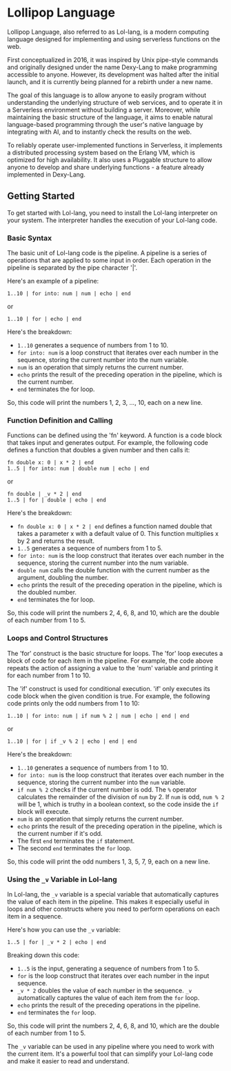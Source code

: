 # Lollipop Language

Lollipop Language, also referred to as Lol-lang, is a modern computing language designed for implementing and using serverless functions on the web.

First conceptualized in 2016, it was inspired by Unix pipe-style commands and originally designed under the name Dexy-Lang to make programming accessible to anyone. However, its development was halted after the initial launch, and it is currently being planned for a rebirth under a new name.

The goal of this language is to allow anyone to easily program without understanding the underlying structure of web services, and to operate it in a Serverless environment without building a server. Moreover, while maintaining the basic structure of the language, it aims to enable natural language-based programming through the user's native language by integrating with AI, and to instantly check the results on the web.

To reliably operate user-implemented functions in Serverless, it implements a distributed processing system based on the Erlang VM, which is optimized for high availability. It also uses a Pluggable structure to allow anyone to develop and share underlying functions - a feature already implemented in Dexy-Lang.

## Getting Started

To get started with Lol-lang, you need to install the Lol-lang interpreter on your system. The interpreter handles the execution of your Lol-lang code.

### Basic Syntax

The basic unit of Lol-lang code is the pipeline. A pipeline is a series of operations that are applied to some input in order. Each operation in the pipeline is separated by the pipe character '|'.

Here's an example of a pipeline:

```lol
1..10 | for into: num | num | echo | end
```

or

```lol
1..10 | for | echo | end
```

Here's the breakdown:

- `1..10` generates a sequence of numbers from 1 to 10.
- `for into: num` is a loop construct that iterates over each number in the sequence, storing the current number into the num variable.
- `num` is an operation that simply returns the current number.
- `echo` prints the result of the preceding operation in the pipeline, which is the current number.
- `end` terminates the for loop.

So, this code will print the numbers 1, 2, 3, ..., 10, each on a new line.

### Function Definition and Calling

Functions can be defined using the 'fn' keyword. A function is a code block that takes input and generates output. For example, the following code defines a function that doubles a given number and then calls it:

```lol
fn double x: 0 | x * 2 | end
1..5 | for into: num | double num | echo | end
```

or

```lol
fn double | _v * 2 | end
1..5 | for | double | echo | end
```

Here's the breakdown:

- `fn double x: 0 | x * 2 | end` defines a function named double that takes a parameter x with a default value of 0. This function multiplies x by 2 and returns the result.
- `1..5` generates a sequence of numbers from 1 to 5.
- `for into: num` is the loop construct that iterates over each number in the sequence, storing the current number into the num variable.
- `double num` calls the double function with the current number as the argument, doubling the number.
- `echo` prints the result of the preceding operation in the pipeline, which is the doubled number.
- `end` terminates the for loop.
  
So, this code will print the numbers 2, 4, 6, 8, and 10, which are the double of each number from 1 to 5.

### Loops and Control Structures

The 'for' construct is the basic structure for loops. The 'for' loop executes a block of code for each item in the pipeline. For example, the code above repeats the action of assigning a value to the 'num' variable and printing it for each number from 1 to 10.

The 'if' construct is used for conditional execution. 'if' only executes its code block when the given condition is true. For example, the following code prints only the odd numbers from 1 to 10:

```lol
1..10 | for into: num | if num % 2 | num | echo | end | end
```

or

```lol
1..10 | for | if _v % 2 | echo | end | end
```

Here's the breakdown:

- `1..10` generates a sequence of numbers from 1 to 10.
- `for into: num` is the loop construct that iterates over each number in the sequence, storing the current number into the `num` variable.
- `if num % 2` checks if the current number is odd. The `%` operator calculates the remainder of the division of `num` by 2. If `num` is odd, `num % 2` will be 1, which is truthy in a boolean context, so the code inside the `if` block will execute.
- `num` is an operation that simply returns the current number.
- `echo` prints the result of the preceding operation in the pipeline, which is the current number if it's odd.
- The first `end` terminates the `if` statement.
- The second `end` terminates the `for` loop.

So, this code will print the odd numbers 1, 3, 5, 7, 9, each on a new line.

### Using the `_v` Variable in Lol-lang

In Lol-lang, the `_v` variable is a special variable that automatically captures the value of each item in the pipeline. This makes it especially useful in loops and other constructs where you need to perform operations on each item in a sequence.

Here's how you can use the `_v` variable:

```
1..5 | for | _v * 2 | echo | end
```

Breaking down this code:

- `1..5` is the input, generating a sequence of numbers from 1 to 5.
- `for` is the loop construct that iterates over each number in the input sequence.
- `_v * 2` doubles the value of each number in the sequence. `_v` automatically captures the value of each item from the `for` loop.
- `echo` prints the result of the preceding operations in the pipeline.
- `end` terminates the `for` loop.

So, this code will print the numbers 2, 4, 6, 8, and 10, which are the double of each number from 1 to 5.

The `_v` variable can be used in any pipeline where you need to work with the current item. It's a powerful tool that can simplify your Lol-lang code and make it easier to read and understand.

